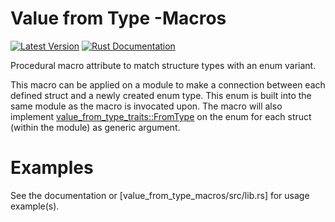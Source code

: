 Value from Type -Macros
===============================

[![Latest Version](https://img.shields.io/crates/v/value_from_type_macros.svg)](https://crates.io/crates/value_from_type_macros)
[![Rust Documentation](https://docs.rs/value_from_type_macros/badge.svg)](https://docs.rs/value_from_type_macros)

Procedural macro attribute to match structure types with an enum variant.

This macro can be applied on a module to make a connection between each defined struct
and a newly created enum type. This enum is built into the same module as 
the macro is invocated upon.
The macro will also implement [value_from_type_traits::FromType](https://docs.rs/value_from_type_traits) on the enum
for each struct (within the module) as generic argument.

# Examples
 
See the documentation or [value_from_type_macros/src/lib.rs] for usage example(s).

